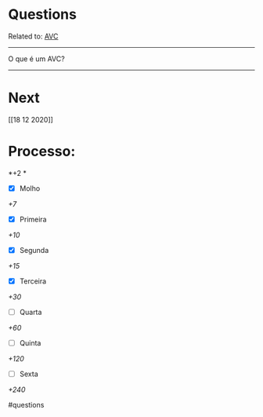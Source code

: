 # Questions
Related to: [AVC](AVC.md)

---

O que é um AVC?

---
# Next
[[18 12 2020]]
# Processo:

*+2 *
- [x] Molho  

*+7* 

- [x] Primeira 

*+10* 

- [x] Segunda

*+15* 

- [x] Terceira 

*+30* 

- [ ] Quarta 

*+60* 

- [ ] Quinta 

*+120* 

- [ ] Sexta 

*+240* 


#questions